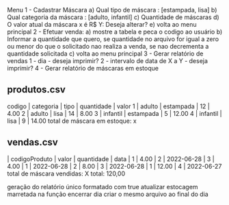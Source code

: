 Menu 
1 - Cadastrar Máscara
    a) Qual tipo de máscara :  [estampada, lisa]
    b) Qual categoria da máscara : [adulto, infantil]
    c) Quantidade de máscaras
    d) O valor atual da máscara x é R$ Y: Deseja alterar? 
    e) volta ao menu principal
2 - Efetuar venda:
    a) mostre a tabela e peca o codigo ao usuário
    b) Informar a quantidade que quero, se quantidade no arquivo for igual a zero ou menor do que o solicitado nao realiza a venda, se nao decrementa a quantidade solicitada
    c) volta ao menu principal
3 - Gerar relatório de vendas
    1 - dia
        - deseja imprimir? 
    2 - intervalo de data de X a Y
         - deseja imprimir? 
4 - Gerar relatório de máscaras em estoque

produtos.csv
----------------------------------------------------------
codigo | categoria | tipo      | quantidade | valor
   1   | adulto    | estampada |     12     | 4.00
   2   | adulto    | lisa      |     14     | 8.00
   3   | infantil  | estampada |     5      | 12.00
   4   | infantil  | lisa      |     9      | 14.00
total de máscara em estoque: x

vendas.csv
----------------------------------------------------------
| codigoProduto | valor  | quantidade | data
|       1       | 4.00   |      2     | 2022-06-28
|       3       | 4.00   |      1     | 2022-06-28
|       2       | 8.00   |      3     | 2022-06-28
|       1       | 12.00  |      4     | 2022-06-27
total de máscara vendidas: X
total: 120,00


geração do relatório único formatado com true 
atualizar estocagem marretada na função encerrar dia
criar o mesmo arquivo ao final do dia
